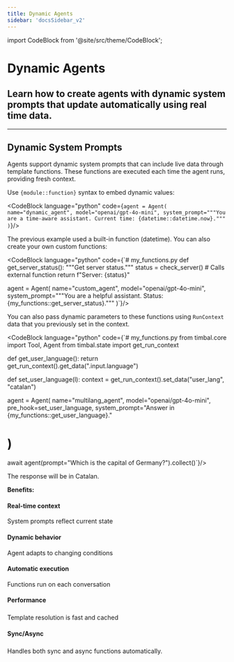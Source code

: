 ```yaml
---
title: Dynamic Agents
sidebar: 'docsSidebar_v2'
---
```

import CodeBlock from '@site/src/theme/CodeBlock';

# Dynamic Agents
<h2 className="subtitle" style={{marginTop: '-17px', fontSize: '1.1rem', fontWeight: 'normal'}}>
Learn how to create agents with dynamic system prompts that update automatically using real time data.
</h2>

---

## Dynamic System Prompts

Agents support dynamic system prompts that can include live data through template functions. These functions are executed each time the agent runs, providing fresh context.

Use `{module::function}` syntax to embed dynamic values:

<CodeBlock language="python" code={`agent = Agent(
    name="dynamic_agent",
    model="openai/gpt-4o-mini",
    system_prompt="""You are a time-aware assistant.
    Current time: {datetime::datetime.now}."""
)`}/>

The previous example used a built-in function (datetime). You can also create your own custom functions:

<CodeBlock language="python" code={`# my_functions.py
def get_server_status():
    """Get server status."""
    status = check_server()  # Calls external function
    return f"Server: {status}"

agent = Agent(
    name="custom_agent", 
    model="openai/gpt-4o-mini",
    system_prompt="""You are a helpful assistant.
    Status: {my_functions::get_server_status}."""
)`}/>

You can also pass dynamic parameters to these functions using `RunContext` data that you previously set in the context.

<CodeBlock language="python" code={`# my_functions.py
from timbal.core import Tool, Agent
from timbal.state import get_run_context

def get_user_language():
    return get_run_context().get_data(".input.language")

  
def set_user_language(l):
  context = get_run_context().set_data("user_lang", "catalan")

agent = Agent(
    name="multilang_agent",
    model="openai/gpt-4o-mini",
    pre_hook=set_user_language,
    system_prompt="Answer in {my_functions::get_user_language}."
# )

await agent(prompt="Which is the capital of Germany?").collect()`}/>

The response will be in Catalan.

**Benefits:**

<div className="timeline">
<div className="timeline-item">
<div className="timeline-content">

<h4>Real-time context</h4>
System prompts reflect current state

</div>
</div>

<div className="timeline-item">
<div className="timeline-content">

<h4>Dynamic behavior</h4>
Agent adapts to changing conditions

</div>
</div>

<div className="timeline-item">
<div className="timeline-content">

<h4>Automatic execution</h4>
Functions run on each conversation

</div>
</div>

<div className="timeline-item">
<div className="timeline-content">

<h4>Performance</h4>
<h3></h3>
Template resolution is fast and cached

</div>
</div>

<div className="timeline-item">
<div className="timeline-content">
<h4>Sync/Async</h4>
<h3></h3>
Handles both sync and async functions automatically.

</div>
</div>

</div>

<style>{`
.timeline {
  display: flex;
  align-items: center;
  margin: 1rem 0;
  overflow-x: auto;
  padding: 0.5rem;
}

.timeline-item {
  width: 180px;
  text-align: left;
  padding: 0.5rem;
  background: var(--ifm-background-color);
  border-radius: 6px;
  box-shadow: 0 1px 3px rgba(0,0,0,0.1);
  display: flex;
  flex-direction: column;
  justify-content: center;
}

.timeline-connector {
  color: var(--ifm-color-primary);
  font-size: 1.2rem;
  padding: 0 0.5rem;
}

.timeline-content {
  padding: 0.5rem;
  height: 100%;
  display: flex;
  flex-direction: column;
  justify-content: center;
}

.timeline-content h3 {
  margin-bottom: 0.25rem;
  font-size: 1rem;
}

.timeline-content ul {
  list-style: disc;
  padding-left: 1.2em;
  margin: 0;
}

.timeline-content li {
  margin: 0.15rem 0;
  font-size: 0.85rem;
}

.timeline-content h4 {
  color: var(--ifm-color-primary);
  font-weight: bold;
  margin-bottom: 0.5em;
  margin-top: 0;
}
`}</style>